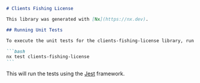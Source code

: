 ````markdown
# Clients Fishing License

This library was generated with [Nx](https://nx.dev).

## Running Unit Tests

To execute the unit tests for the clients-fishing-license library, run the following command:

```bash
nx test clients-fishing-license
```
````

This will run the tests using the [Jest](https://jestjs.io) framework.

```

```
